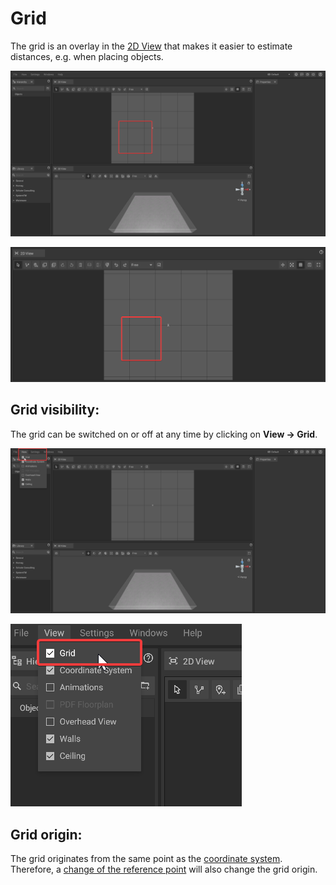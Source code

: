 # Grid

The grid is an overlay in the [2D View](the-2d-view.md) that makes it easier to estimate distances, e.g. when placing objects.

![](../../../.gitbook/assets/iVP_Planning_UserInterface_Grid1.png)

![](../../../.gitbook/assets/iVP_Planning_UserInterface_Grid2.png)

## Grid visibility:

The grid can be switched on or off at any time by clicking on **View -> Grid**.

![](../../../.gitbook/assets/iVP_Planning_UserInterface_Grid3.png)

![](../../../.gitbook/assets/iVP_Planning_UserInterface_Grid4.png)

## Grid origin:

The grid originates from the same point as the [coordinate system](coordinate-system.md). Therefore, a [change of the reference point](coordinate-system.md#adjusting-the-reference-point) will also change the grid origin.